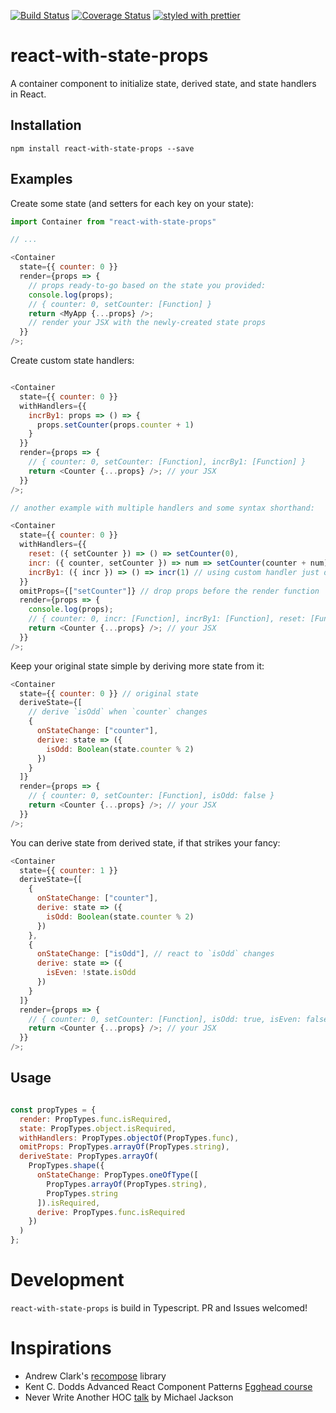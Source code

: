 [![Build Status](https://travis-ci.org/collardeau/react-with-state-props.svg?branch=master)](https://travis-ci.org/collardeau/react-with-state-props)
[![Coverage Status](https://coveralls.io/repos/github/collardeau/react-with-state-props/badge.svg?branch=master)](https://coveralls.io/github/collardeau/react-with-state-props?branch=master)
[![styled with prettier](https://img.shields.io/badge/styled_with-prettier-ff69b4.svg)](https://github.com/prettier/prettier)

# react-with-state-props

A container component to initialize state, derived state, and state handlers in React.

## Installation

`npm install react-with-state-props --save`

## Examples

Create some state (and setters for each key on your state):

```javascript
import Container from "react-with-state-props"

// ...

<Container
  state={{ counter: 0 }}
  render={props => {
    // props ready-to-go based on the state you provided:
    console.log(props);
    // { counter: 0, setCounter: [Function] }
    return <MyApp {...props} />;
    // render your JSX with the newly-created state props
  }}
/>;
```

Create custom state handlers:

```javascript

<Container
  state={{ counter: 0 }}
  withHandlers={{
    incrBy1: props => () => {
      props.setCounter(props.counter + 1)
    }
  }}
  render={props => {
    // { counter: 0, setCounter: [Function], incrBy1: [Function] }
    return <Counter {...props} />; // your JSX
  }}
/>;

// another example with multiple handlers and some syntax shorthand:

<Container
  state={{ counter: 0 }}
  withHandlers={{
    reset: ({ setCounter }) => () => setCounter(0),
    incr: ({ counter, setCounter }) => num => setCounter(counter + num),
    incrBy1: ({ incr }) => () => incr(1) // using custom handler just defined
  }}
  omitProps={["setCounter"]} // drop props before the render function
  render={props => {
    console.log(props);
    // { counter: 0, incr: [Function], incrBy1: [Function], reset: [Function] }
    return <Counter {...props} />; // your JSX
  }}
/>;

```

Keep your original state simple by deriving more state from it:

```javascript
<Container
  state={{ counter: 0 }} // original state
  deriveState={[
    // derive `isOdd` when `counter` changes
    {
      onStateChange: ["counter"],
      derive: state => ({
        isOdd: Boolean(state.counter % 2)
      })
    }
  ]}
  render={props => {
    // { counter: 0, setCounter: [Function], isOdd: false }
    return <Counter {...props} />; // your JSX
  }}
/>;

```

You can derive state from derived state, if that strikes your fancy:

```javascript
<Container
  state={{ counter: 1 }}
  deriveState={[
    {
      onStateChange: ["counter"],
      derive: state => ({
        isOdd: Boolean(state.counter % 2)
      })
    },
    {
      onStateChange: ["isOdd"], // react to `isOdd` changes
      derive: state => ({
        isEven: !state.isOdd
      })
    }
  ]}
  render={props => {
    // { counter: 0, setCounter: [Function], isOdd: true, isEven: false }
    return <Counter {...props} />; // your JSX
  }}
/>;

```

## Usage

```javascript

const propTypes = {
  render: PropTypes.func.isRequired,
  state: PropTypes.object.isRequired,
  withHandlers: PropTypes.objectOf(PropTypes.func),
  omitProps: PropTypes.arrayOf(PropTypes.string),
  deriveState: PropTypes.arrayOf(
    PropTypes.shape({
      onStateChange: PropTypes.oneOfType([
        PropTypes.arrayOf(PropTypes.string),
        PropTypes.string
      ]).isRequired,
      derive: PropTypes.func.isRequired
    })
  )
};

```


# Development

`react-with-state-props` is build in Typescript.
PR and Issues welcomed!

# Inspirations

* Andrew Clark's [recompose](https://github.com/acdlite/recompose) library
* Kent C. Dodds Advanced React Component Patterns [Egghead course](https://egghead.io/courses/advanced-react-component-patterns)
* Never Write Another HOC [talk](https://www.youtube.com/watch?v=BcVAq3YFiuc) by Michael Jackson
